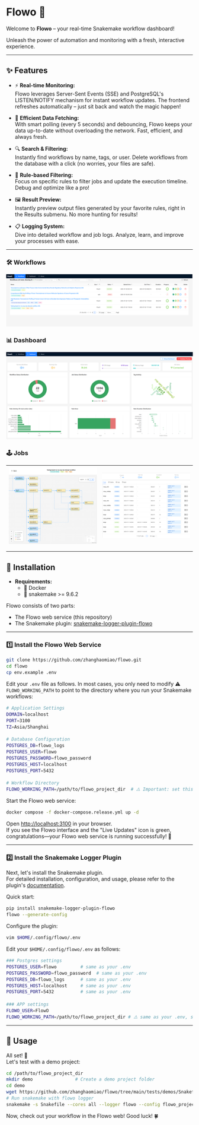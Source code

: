 # Flowo 🚀

Welcome to **Flowo** – your real-time Snakemake workflow dashboard!

Unleash the power of automation and monitoring with a fresh, interactive experience.

---

## ✨ Features

- ⚡ **Real-time Monitoring:**  
  Flowo leverages Server-Sent Events (SSE) and PostgreSQL's LISTEN/NOTIFY mechanism for instant workflow updates. The frontend refreshes automatically – just sit back and watch the magic happen!

- 🚀 **Efficient Data Fetching:**  
  With smart polling (every 5 seconds) and debouncing, Flowo keeps your data up-to-date without overloading the network. Fast, efficient, and always fresh.

- 🔍 **Search & Filtering:**  
  Instantly find workflows by name, tags, or user. Delete workflows from the database with a click (no worries, your files are safe).

- 🧩 **Rule-based Filtering:**  
  Focus on specific rules to filter jobs and update the execution timeline. Debug and optimize like a pro!

- 🖼️ **Result Preview:**  
  Instantly preview output files generated by your favorite rules, right in the Results submenu. No more hunting for results!

- 📋 **Logging System:**  
  Dive into detailed workflow and job logs. Analyze, learn, and improve your processes with ease.

---

### 🛠️ Workflows
![Workflow](assets/images/workflow.png)

### 📊 Dashboard
![Dashboard](assets/images/dashboard.png)

### 🕹️ Jobs
| ![DAG](assets/images/dag.png) | ![Jobs](assets/images/jobs.png) |
|------------------------------|-------------------------------|

---

## 🚦 Installation

- **Requirements:**  
  - 🐳 Docker  
  - 🐍 snakemake >= 9.6.2

Flowo consists of two parts:  
- The Flowo web service (this repository)  
- The Snakemake plugin: [snakemake-logger-plugin-flowo](https://github.com/jmzhang1911/snakemake-logger-plugin-flowo)

---

### 1️⃣ Install the Flowo Web Service

```sh
git clone https://github.com/zhanghaomiao/flowo.git
cd flowo
cp env.example .env
```

Edit your `.env` file as follows. In most cases, you only need to modify ⚠️ `FLOWO_WORKING_PATH` to point to the directory where you run your Snakemake workflows:

```sh
# Application Settings
DOMAIN=localhost
PORT=3100
TZ=Asia/Shanghai

# Database Configuration
POSTGRES_DB=flowo_logs
POSTGRES_USER=flowo
POSTGRES_PASSWORD=flowo_password
POSTGRES_HOST=localhost
POSTGRES_PORT=5432

# Workflow Directory
FLOWO_WORKING_PATH=/path/to/flowo_project_dir  # ⚠️ Important: set this to your workflow directory
```

Start the Flowo web service:

```sh
docker compose -f docker-compose.release.yml up -d
```

Open [http://localhost:3100](http://localhost:3100) in your browser.  
If you see the Flowo interface and the "Live Updates" icon is green, congratulations—your Flowo web service is running successfully! 🎉

---

### 2️⃣ Install the Snakemake Logger Plugin

Next, let's install the Snakemake plugin.  
For detailed installation, configuration, and usage, please refer to the plugin's [documentation](https://github.com/jmzhang1911/snakemake-logger-plugin-flowo).

Quick start:

```sh
pip install snakemake-logger-plugin-flowo
flowo --generate-config
```

Configure the plugin:

```sh
vim $HOME/.config/flowo/.env
```

Edit your `$HOME/.config/flowo/.env` as follows:

```sh
### Postgres settings
POSTGRES_USER=flowo         # same as your .env
POSTGRES_PASSWORD=flowo_password  # same as your .env
POSTGRES_DB=flowo_logs      # same as your .env
POSTGRES_HOST=localhost     # same as your .env
POSTGRES_PORT=5432          # same as your .env

### APP settings
FLOWO_USER=FlowO
FLOWO_WORKING_PATH=/path/to/flowo_project_dir # ⚠️ same as your .env, set this to your workflow directory
```

---

## 🚀 Usage

All set! 🎉  
Let's test with a demo project:

```sh
cd /path/to/flowo_project_dir
mkdir demo                # Create a demo project folder
cd demo
wget https://github.com/zhanghaomiao/flowo/tree/main/tests/demos/Snakefile
# Run snakemake with flowo logger
snakemake -s Snakefile --cores all --logger flowo --config flowo_project_name="hello flowo" flowo_tags="tagA,tagB,tagC"
```

Now, check out your workflow in the Flowo web! Good luck! 🍀